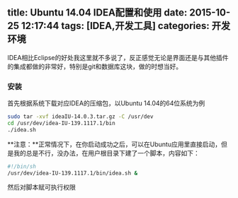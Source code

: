 title: Ubuntu 14.04 IDEA配置和使用
date: 2015-10-25 12:17:44
tags: [IDEA,开发工具]
categories: 开发环境
---
IDEA相比Eclipse的好处我这里就不多说了，反正感觉无论是界面还是与其他插件的集成都做的非常好，特别是git和数据库这块，做的时想当好。

### 安装
首先根据系统下载对应IDEA的压缩包，以Ubuntu 14.04的64位系统为例
```bash
sudo tar -xvf ideaIU-14.0.3.tar.gz -C /usr/dev
cd /usr/dev/idea-IU-139.1117.1/bin
./idea.sh
```
**注意：**正常情况下，在你启动成功之后，可以在Ubuntu应用里直接启动，但是我的总是不行，没办法，在用户根目录下建了一个脚本，内容如下：
```bash
#!/bin/sh
/usr/dev/idea-IU-139.1117.1/bin/idea.sh &
```
然后对脚本赋可执行权限
```bash
